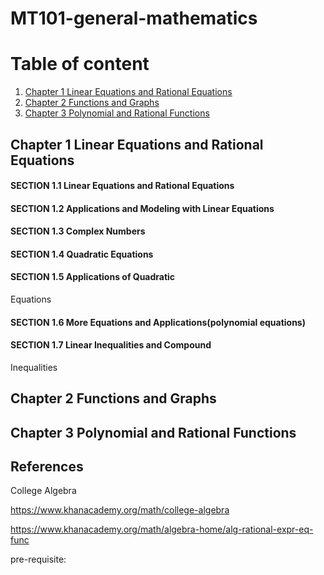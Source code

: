 # MT101-general-mathematics


# Table of content 

1. [Chapter 1 Linear Equations and Rational Equations](#Chapter-1-Linear-Equations-and-Rational-Equations)
2. [Chapter 2 Functions and Graphs](#Chapter-2-Functions-and-Graphs)
3. [Chapter 3 Polynomial and Rational Functions](#Chapter-3-Polynomial-and-Rational-Functions)

## Chapter 1 Linear Equations and Rational Equations

#### SECTION 1.1 Linear Equations and Rational Equations




#### SECTION 1.2 Applications and Modeling with Linear Equations


#### SECTION 1.3 Complex Numbers




#### SECTION 1.4 Quadratic Equations


#### SECTION 1.5 Applications of Quadratic 
Equations


#### SECTION 1.6 More Equations and Applications(polynomial equations)


#### SECTION 1.7 Linear Inequalities and Compound 
Inequalities

## Chapter 2 Functions and Graphs

## Chapter 3 Polynomial and Rational Functions



## References

College Algebra <br>

https://www.khanacademy.org/math/college-algebra


https://www.khanacademy.org/math/algebra-home/alg-rational-expr-eq-func <br>


pre-requisite:



